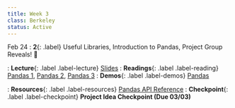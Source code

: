 ```yaml
---
title: Week 3
class: Berkeley
status: Active
---
```


Feb 24
: **2**{: .label} Useful Libraries, Introduction to Pandas, Project Group Reveals! 🐼

: **Lecture**{: .label .label-lecture} <a href = "{{site.links.lectures.lecture02}}" target = "_blank">Slides</a>
: **Readings**{: .label .label-reading} <a href="{{site.links.readings.reading01}}" target="_blank">Pandas 1</a>, <a href="{{site.links.readings.reading02}}" target="_blank">Pandas 2</a>, <a href="{{site.links.readings.reading03}}" target="_blank">Pandas 3</a>
: **Demos**{: .label .label-demos} <a href = "{{site.links.demos.demo01}}" target = "_blank">Pandas</a>

: **Resources**{: .label .label-resources} <a href = "https://pandas.pydata.org/docs/reference/index.html" target = "_blank">Pandas API Reference</a>
: **Checkpoint**{: .label .label-checkpoint} **Project Idea Checkpoint (Due 03/03)**
